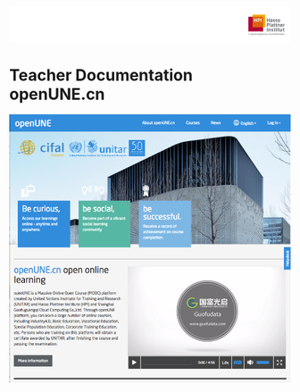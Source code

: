 ![HPI Logo](img/HPI_Logo.png)

# Teacher Documentation openUNE.cn





![course structure](img/title_openune.png)